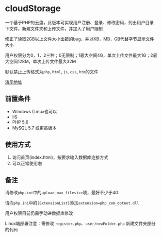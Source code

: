 # cloudStorage

一个基于PHP的云盘，此版本可实现用户注册、登录、修改密码，列出用户目录下文件，新建文件夹和上传文件，并加入了用户限制

修正了读取2GB以上文件大小出错的bug，并以KB，MB，GB代替字节显示文件大小

用户权限分为0，1，2三种；0无限制；1最大空间4G，单次上传文件最大1G；2最大空间128M，单次上传文件最大32M

默认禁止上传格式为`php`, `html`, `js`, `css`, `htm`的文件

[演示地址][1]

## 前置条件

- Windows (Linux也可以
- IIS
- PHP 5.6
- MySQL 5.7 或更高版本

## 使用方式

1. 访问首页(index.html)，按要求输入数据库连接方式
2. 可以正常使用啦

## 备注

请修改`php.ini`中的`upload_max_filesize`项，最好不少于4G

请向`php.ini`中的`[ExtensionList]`添加`extension=php_com_dotnet.dll`

用户权限目前仍需手动进数据库修改

Linux端部署注意：需修改 `register.php`、`user/newFolder.php` 新建文件夹部分的代码

[1]: https://841973620.net:8080/
